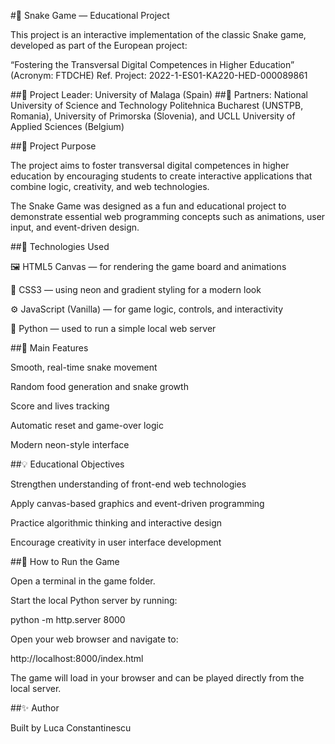 #🐍 Snake Game — Educational Project

This project is an interactive implementation of the classic Snake game, developed as part of the European project:

“Fostering the Transversal Digital Competences in Higher Education” (Acronym: FTDCHE)
Ref. Project: 2022-1-ES01-KA220-HED-000089861

##📘 Project Leader: University of Malaga (Spain)
##🤝 Partners: National University of Science and Technology Politehnica Bucharest (UNSTPB, Romania),
University of Primorska (Slovenia), and UCLL University of Applied Sciences (Belgium)

##🎯 Project Purpose

The project aims to foster transversal digital competences in higher education by encouraging students to create interactive applications that combine logic, creativity, and web technologies.

The Snake Game was designed as a fun and educational project to demonstrate essential web programming concepts such as animations, user input, and event-driven design.

##🧩 Technologies Used

🖼️ HTML5 Canvas — for rendering the game board and animations

🎨 CSS3 — using neon and gradient styling for a modern look

⚙️ JavaScript (Vanilla) — for game logic, controls, and interactivity

🐍 Python — used to run a simple local web server

##🚀 Main Features

Smooth, real-time snake movement

Random food generation and snake growth

Score and lives tracking

Automatic reset and game-over logic

Modern neon-style interface

##💡 Educational Objectives

Strengthen understanding of front-end web technologies

Apply canvas-based graphics and event-driven programming

Practice algorithmic thinking and interactive design

Encourage creativity in user interface development

##🧠 How to Run the Game

Open a terminal in the game folder.

Start the local Python server by running:

python -m http.server 8000


Open your web browser and navigate to:

http://localhost:8000/index.html


The game will load in your browser and can be played directly from the local server.

##✨ Author

Built by Luca Constantinescu
